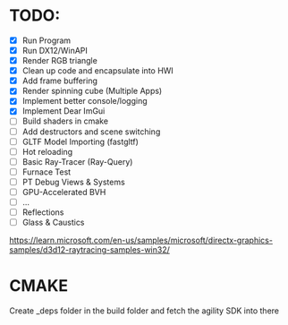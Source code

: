# TODO:

- [x] Run Program  
- [x] Run DX12/WinAPI
- [x] Render RGB triangle
- [x] Clean up code and encapsulate into HWI
- [x] Add frame buffering
- [x] Render spinning cube (Multiple Apps)
- [x] Implement better console/logging
- [x] Implement Dear ImGui
- [ ] Build shaders in cmake
- [ ] Add destructors and scene switching 
- [ ] GLTF Model Importing (fastgltf)
- [ ] Hot reloading
- [ ] Basic Ray-Tracer (Ray-Query)
- [ ] Furnace Test
- [ ] PT Debug Views & Systems
- [ ] GPU-Accelerated BVH
- [ ] ...
- [ ] Reflections
- [ ] Glass & Caustics

https://learn.microsoft.com/en-us/samples/microsoft/directx-graphics-samples/d3d12-raytracing-samples-win32/

# CMAKE

Create _deps folder in the build folder and fetch the agility SDK into there